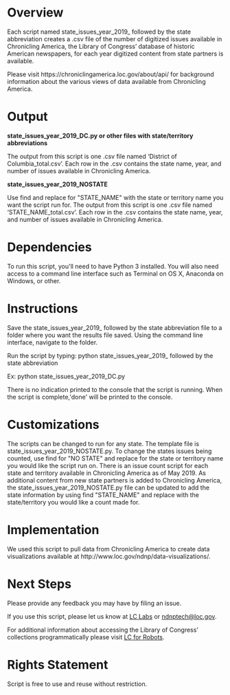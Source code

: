 <h1>Overview</h1>
<p>Each script named state_issues_year_2019_ followed by the state abbreviation creates a .csv file of the number of digitized issues available in Chronicling America, the Library of Congress’ database of historic American newspapers, for each year digitized content from state partners is available.</p>  
<p>Please visit https://chroniclingamerica.loc.gov/about/api/  for background information about the various views of data available from Chronicling America.</p>

<h1>Output</h1>
<b>state_issues_year_2019_DC.py or other files with state/territory abbreviations</b>
<p>The output from this script is one .csv file named ‘District of Columbia_total.csv’. Each row in the .csv contains the state name, year, and number of issues available in Chronicling America.</p>

<b>state_issues_year_2019_NOSTATE</b>
<p>Use find and replace for "STATE_NAME" with the state or territory name you want the script run for. The output from this script is one .csv file named ‘STATE_NAME_total.csv’. Each row in the .csv contains the state name, year, and number of issues available in Chronicling America.</p>

<h1>Dependencies</h1>
<p>To run this script, you'll need to have Python 3 installed. You will also need access to a command line interface such as Terminal on OS X, Anaconda on Windows, or other.</p>

<h1>Instructions</h1>
<p>Save the state_issues_year_2019_ followed by the state abbreviation file to a folder where you want the results file saved.  Using the command line interface, navigate to the folder.</p>

<p>Run the script by typing: python state_issues_year_2019_ followed by the state abbreviation</p>
<p>Ex: python state_issues_year_2019_DC.py</p>
<p>There is no indication printed to the console that the script is running. When the script is complete,'done' will be printed to the console.</p>

<h1>Customizations</h1>
<p>The scripts can be changed to run for any state. The template file is state_issues_year_2019_NOSTATE.py. To change the states issues being counted, use find for "NO STATE" and replace for the state or territory name you would like the script run on.  There is an issue count script for each state and territory available in Chronicling America as of May 2019. As additional content from new state partners is added to Chronicling America, the state_issues_year_2019_NOSTATE.py file can be updated to add the state information by using find "STATE_NAME" and replace with the state/territory you would like a count made for.</p>

<h1>Implementation</h1>
<p>We used this script to pull data from Chronicling America to create data visualizations available at http://www.loc.gov/ndnp/data-visualizations/.</p> 

<h1>Next Steps</h1>
<p>Please provide any feedback you may have by filing an issue.</p>

<p>If you use this script, please let us know at <a href="https://twitter.com/LC_Labs">LC Labs</a> or <a href="mailto:ndnptech@loc.gov">ndnptech@loc.gov</a>.</p>

<p>For additional information about accessing the Library of Congress’ collections programmatically please visit <a href="https://labs.loc.gov/lc-for-robots/">LC for Robots</a>.</p>

<h1>Rights Statement</h1>
<p>Script is free to use and reuse without restriction.</p>
